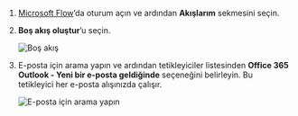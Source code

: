 1. [Microsoft Flow](https://flow.microsoft.com)’da oturum açın ve ardından **Akışlarım** sekmesini seçin.
2. **Boş akış oluştur**’u seçin.
   
    ![Boş akış](includes/media/email-triggers/email-triggers-create-blank.png)
3. E-posta için arama yapın ve ardından tetikleyiciler listesinden **Office 365 Outlook - Yeni bir e-posta geldiğinde** seçeneğini belirleyin. Bu tetikleyici her e-posta alışınızda çalışır.
   
    ![E-posta için arama yapın](includes/media/email-triggers/email-triggers-1.png)

